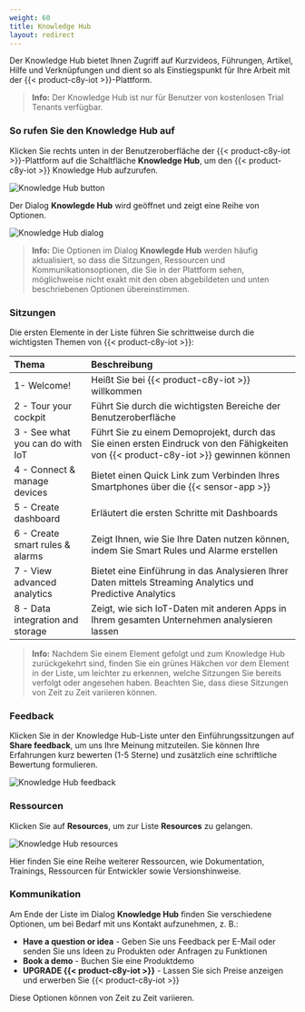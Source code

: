 ```yaml
---
weight: 60
title: Knowledge Hub
layout: redirect
---
```


Der Knowledge Hub bietet Ihnen Zugriff auf Kurzvideos, Führungen, Artikel, Hilfe und Verknüpfungen und dient so als Einstiegspunkt für Ihre Arbeit mit der {{< product-c8y-iot >}}-Plattform.

>**Info:** Der Knowledge Hub ist nur für Benutzer von kostenlosen Trial Tenants verfügbar.

### So rufen Sie den Knowledge Hub auf

Klicken Sie rechts unten in der Benutzeroberfläche der {{< product-c8y-iot >}}-Plattform auf die Schaltfläche **Knowledge Hub**, um den {{< product-c8y-iot >}} Knowledge Hub aufzurufen.

![Knowledge Hub button](/images/users-guide/getting-started/getting-started-knowledge-hub-button.png)

Der Dialog **Knowlegde Hub** wird geöffnet und zeigt eine Reihe von Optionen.

![Knowledge Hub dialog](/images/users-guide/getting-started/getting-started-knowledge-hub-dialog.png)

>**Info:** Die Optionen im Dialog **Knowlegde Hub** werden häufig aktualisiert, so dass die Sitzungen, Ressourcen und Kommunikationsoptionen, die Sie in der Plattform sehen, möglichweise nicht exakt mit den oben abgebildeten und unten beschriebenen Optionen übereinstimmen.

### Sitzungen

Die ersten Elemente in der Liste führen Sie schrittweise durch die wichtigsten Themen von {{< product-c8y-iot >}}:

|Thema|Beschreibung|
|:---|:---|
|1- Welcome!|Heißt Sie bei {{< product-c8y-iot >}} willkommen|
|2 - Tour your cockpit|Führt Sie durch die wichtigsten Bereiche der Benutzeroberfläche|
|3 - See what you can do with IoT|Führt Sie zu einem Demoprojekt, durch das Sie einen ersten Eindruck von den Fähigkeiten von {{< product-c8y-iot >}} gewinnen können|
|4 - Connect & manage devices|Bietet einen Quick Link zum Verbinden Ihres Smartphones über die {{< sensor-app >}}|
|5 - Create dashboard|Erläutert die ersten Schritte mit Dashboards|
|6 - Create smart rules & alarms|Zeigt Ihnen, wie Sie Ihre Daten nutzen können, indem Sie Smart Rules und Alarme erstellen|
|7 - View advanced analytics|Bietet eine Einführung in das Analysieren Ihrer Daten mittels Streaming Analytics und Predictive Analytics|
|8 - Data integration and storage|Zeigt, wie sich IoT-Daten mit anderen Apps in Ihrem gesamten Unternehmen analysieren lassen|

>**Info:** Nachdem Sie einem Element gefolgt und zum Knowledge Hub zurückgekehrt sind, finden Sie ein grünes Häkchen vor dem Element in der Liste, um leichter zu erkennen, welche Sitzungen Sie bereits verfolgt oder angesehen haben. Beachten Sie, dass diese Sitzungen von Zeit zu Zeit variieren können.


### Feedback

Klicken Sie in der Knowledge Hub-Liste unter den Einführungssitzungen auf **Share feedback**, um uns Ihre Meinung mitzuteilen. Sie können Ihre Erfahrungen kurz bewerten (1-5 Sterne) und zusätzlich eine schriftliche Bewertung formulieren.

![Knowledge Hub feedback](/images/users-guide/getting-started/getting-started-knowledge-hub-feedback.png)

### Ressourcen

Klicken Sie auf **Resources**, um zur Liste **Resources** zu gelangen.

![Knowledge Hub resources](/images/users-guide/getting-started/getting-started-knowledge-hub-resources.png)

Hier finden Sie eine Reihe weiterer Ressourcen, wie Dokumentation, Trainings, Ressourcen für Entwickler sowie Versionshinweise.

### Kommunikation

Am Ende der Liste im Dialog **Knowledge Hub** finden Sie verschiedene Optionen, um bei Bedarf mit uns Kontakt aufzunehmen, z. B.:

* **Have a question or idea** - Geben Sie uns Feedback per E-Mail oder senden Sie uns Ideen zu Produkten oder Anfragen zu Funktionen
* **Book a demo** - Buchen Sie eine Produktdemo
* **UPGRADE {{< product-c8y-iot >}}** - Lassen Sie sich Preise anzeigen und erwerben Sie {{< product-c8y-iot >}}

Diese Optionen können von Zeit zu Zeit variieren.
